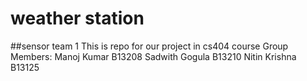 # weather station
##sensor team 1
This is repo for our project in cs404 course
Group Members:
Manoj Kumar B13208
Sadwith Gogula B13210
Nitin Krishna  B13125
